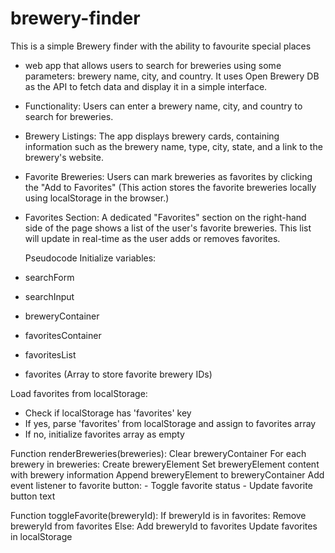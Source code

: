 # brewery-finder
This is a simple Brewery finder with the ability to favourite special places 
- web app that allows users to search for breweries using some parameters: brewery name, city, and
  country. It uses  Open Brewery DB as the API to fetch data and display it in a simple interface.

- Functionality: Users can enter a brewery name, city, and country to search for breweries.

- Brewery Listings: The app displays brewery cards, containing information such as the brewery
  name, type, city, state, and a link to the brewery's website.

- Favorite Breweries: Users can mark breweries as favorites by clicking the "Add to Favorites"
 (This action stores the favorite breweries locally using localStorage in the browser.)

- Favorites Section: A dedicated "Favorites" section on the right-hand side of the page shows a 
  list of the user's favorite breweries. This list will update in real-time as the user adds or 
  removes favorites.

  Pseudocode
  Initialize variables:
- searchForm
- searchInput
- breweryContainer
- favoritesContainer
- favoritesList
- favorites (Array to store favorite brewery IDs)

Load favorites from localStorage:
- Check if localStorage has 'favorites' key
- If yes, parse 'favorites' from localStorage and assign to favorites array
- If no, initialize favorites array as empty

Function renderBreweries(breweries):
    Clear breweryContainer
    For each brewery in breweries:
        Create breweryElement
        Set breweryElement content with brewery information
        Append breweryElement to breweryContainer
        Add event listener to favorite button:
            - Toggle favorite status
            - Update favorite button text

Function toggleFavorite(breweryId):
    If breweryId is in favorites:
        Remove breweryId from favorites
    Else:
        Add breweryId to favorites
    Update favorites in localStorage
